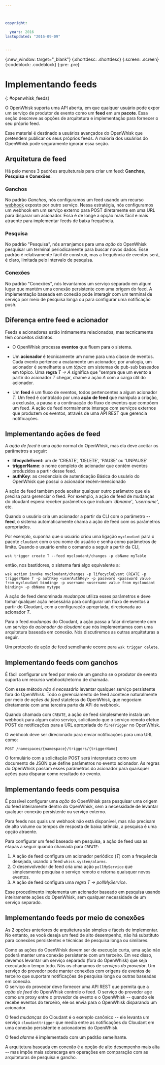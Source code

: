 ```yaml
---

 

copyright:

  years: 2016
lastupdated: "2016-09-09"
 

---
```


{:new_window: target="_blank"}
{:shortdesc: .shortdesc}
{:screen: .screen}
{:codeblock: .codeblock}
{:pre: .pre}

# Implementando feeds
{: #openwhisk_feeds}

O OpenWhisk suporta uma API aberta, em que qualquer usuário pode expor um serviço de produtor de evento como um **feed** em um **pacote**.   Essa seção descreve as
opções de arquitetura e implementação para fornecer o seu próprio feed.

Esse material é destinado a usuários avançados do OpenWhisk que pretendem publicar os seus próprios feeds.  A maioria dos usuários do OpenWhisk pode seguramente ignorar essa seção.

## Arquitetura de feed

Há pelo menos 3 padrões arquiteturais para criar um feed: **Ganchos**, **Pesquisa** e **Conexões**.

### Ganchos
No padrão *Ganchos*, nós configuramos um feed usando um recurso [webhook](https://en.wikipedia.org/wiki/Webhook) exposto por outro serviço.   Nessa estratégia,
nós configuramos um webhook em um serviço externo para POST diretamente em uma URL para disparar um acionador.  Essa é de longe a opção mais fácil e mais atraente para implementar feeds de baixa frequência.

### Pesquisa
No padrão "Pesquisa", nós arranjamos para uma *ação* do OpenWhisk pesquisar um terminal periodicamente para buscar novos dados.
Esse padrão é relativamente fácil de construir, mas a frequência de eventos será,
é claro, limitada pelo intervalo de pesquisa.

### Conexões
No padrão "Conexões", nós levantamos um serviço separado em algum lugar que mantém uma conexão persistente com uma origem do feed.    A implementação baseada em conexão pode interagir com um terminal de
serviço por meio de pesquisa longa ou para configurar uma notificação push.


## Diferença entre feed e acionador

Feeds e acionadores estão intimamente relacionados,
mas tecnicamente têm conceitos distintos.   

- O OpenWhisk processa **eventos** que fluem para o sistema.

- Um **acionador** é tecnicamente um nome para uma classe de eventos.   Cada evento pertence a exatamente um acionador; por analogia, um acionador é semelhante a um *tópico*
em sistemas de pub-sub baseados em tópico.    Uma **regra** *T -> A* significa que "sempre que um evento a partir do acionador *T* chegar, chame a ação
*A* com a carga útil do acionador.

- Um **feed** é um fluxo de eventos, todos pertencentes a algum acionador *T*. Um feed é controlado por uma **ação de feed** que manipula a
criação, a exclusão, a pausa e a continuação do fluxo de eventos que compõem um feed.    A ação de feed normalmente interage com serviços externos que produzem os eventos, através de uma API REST que gerencia notificações.

##  Implementando ações de feed

A *ação de feed* é uma *ação* normal do OpenWhisk, mas ela deve aceitar os parâmetros a seguir:
* **lifecycleEvent**: um de 'CREATE', 'DELETE', 'PAUSE' ou 'UNPAUSE'
* **triggerName**: o nome completo do acionador que contém eventos produzidos a partir desse feed.
* **authKey**: as credenciais de autenticação Básica do usuário do OpenWhisk que possui o acionador recém-mencionado

A ação de feed também pode aceitar qualquer outro parâmetro que ela precisa para gerenciar o feed.  Por exemplo, a ação de feed de mudanças do cloudant espera receber parâmetros que incluam *'dbname'*, *'username'*, etc.

Quando o usuário cria um acionador a partir da CLI com o parâmetro **--feed**, o sistema automaticamente chama a ação de feed com os parâmetros apropriados.

Por exemplo, suponha que o usuário criou uma ligação `mycloudant` para o pacote `cloudant`
com o seu nome do usuário e senha como parâmetros de limite.  Quando o usuário emite o comando a seguir a partir da CLI,

`wsk trigger create T --feed mycloudant/changes -p dbName myTable`

então, nos bastidores, o sistema fará algo equivalente a:

`wsk action invoke mycloudant/changes -p lifecycleEvent CREATE -p triggerName T -p authKey <userAuthKey> -p password <password value from mycloudant binding> -p username <username value from mycloudant binding> -p dbName mytype`

A ação de feed denominada *mudanças* utiliza esses parâmetros e deve tomar qualquer ação necessária para configurar um fluxo de eventos a partir do Cloudant, com a configuração
apropriada, direcionada ao acionador *T*.    

Para o feed *mudanças* do Cloudant, a ação passa a falar diretamente com um serviço do *acionador do cloudant* que nós implementamos com uma arquitetura baseada em conexão.   Nós discutiremos as outras arquiteturas a seguir.

Um protocolo de ação de feed semelhante ocorre para `wsk trigger delete`.    

## Implementando feeds com ganchos

É fácil configurar um feed por meio de um gancho se o produtor de evento suporta um recurso webhook/retorno de chamada.

Com esse método *não é necessário* levantar qualquer serviço persistente fora do OpenWhisk.  Todo o gerenciamento de feed acontece naturalmente por meio de *ações de feed*
stateless do OpenWhisk, que negociam diretamente com uma terceira parte da API de webhook.

Quando chamada com `CREATE`, a ação de feed simplesmente instala um webhook para algum outro serviço, solicitando que o serviço remoto efetue POST de notificações para a URL apropriada do
`fireTrigger` no OpenWhisk.

O webhook deve ser direcionado para enviar notificações para uma URL como:

`POST /namespaces/{namespace}/triggers/{triggerName}`

O formulário com a solicitação POST será interpretado como um documento de JSON que define parâmetros no evento acionador.
As regras do OpenWhisk passam esses parâmetros do acionador para quaisquer ações para disparar como resultado do evento.

## Implementando feeds com pesquisa

É possível configurar uma *ação* do OpenWhisk para pesquisar uma origem do feed inteiramente dentro do OpenWhisk, sem a necessidade de levantar qualquer conexão persistente ou serviço
externo.

Para feeds nos quais um webhook não está disponível, mas não precisam de alto volume ou tempos de resposta de baixa latência, a pesquisa é uma opção atraente.

Para configurar um feed baseado em pesquisa, a ação de feed usa as etapas a seguir quando chamada para `CREATE`:

1.   A ação de feed configura um acionador periódico (*T*) com a frequência desejada, usando o feed `whisk.system/alarms`.
2.   O desenvolvedor de feed cria uma ação `pollMyService` que simplesmente pesquisa o serviço remoto e retorna quaisquer novos eventos.
3.  A ação de feed configura uma *regra* *T -> pollMyService*.

Esse procedimento implementa um acionador baseado em pesquisa usando inteiramente ações do OpenWhisk, sem qualquer necessidade de um serviço separado.

## Implementando feeds por meio de conexões

As 2 opções anteriores de arquitetura são simples e fáceis de implementar. No entanto, se você deseja um feed de alto desempenho, não há substituto para conexões persistentes e técnicas de pesquisa
longa ou similares.

Como as ações do OpenWhisk devem ser de execução curta, uma ação não poderá manter uma conexão persistente com um terceiro. Em vez disso, devemos
levantar um serviço separado (fora do OpenWhisk) que seja executado o tempo todo.   Nós os chamamos de *serviços do provedor*.  Um serviço do provedor pode manter conexões com origens de eventos de
terceiro que suportam notificações de pesquisa longa ou outras baseadas em conexão.   
O serviço do provedor deve fornecer uma API REST que permita que a *ação de feed* do OpenWhisk controle o feed.   O serviço do provedor age como um proxy entre o provedor de evento e o OpenWhisk --
quando ele recebe eventos do terceiro, ele os envia para o OpenWhisk disparando um acionador.

O feed *mudanças* do Cloudant é o exemplo canônico -- ele levanta um serviço `cloudanttrigger` que media entre as notificações do Cloudant em uma conexão
persistente e acionadores do OpenWhisk.

O feed *alarme* é implementado com um padrão semelhante.

A arquitetura baseada em conexão é a opção de alto desempenho mais alta --
mas impõe mais sobrecarga em operações em comparação com as arquiteturas de pesquisa e gancho.   
